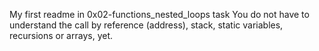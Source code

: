 My first readme in 0x02-functions_nested_loops task
You do not have to understand the call by reference (address), stack, static variables, recursions or arrays, yet.
